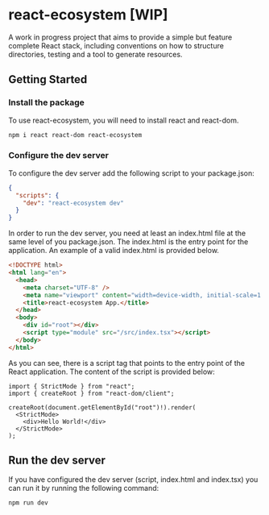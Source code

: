 # react-ecosystem [WIP]

A work in progress project that aims to provide a simple but feature complete
React stack, including conventions on how to structure directories, testing
and a tool to generate resources.

## Getting Started

### Install the package

To use react-ecosystem, you will need to install react and react-dom.

```bash
npm i react react-dom react-ecosystem
```

### Configure the dev server

To configure the dev server add the following script to your package.json:

```json
{
  "scripts": {
    "dev": "react-ecosystem dev"
  }
}
```

In order to run the dev server, you need at least an index.html file at the
same level of you package.json. The index.html is the entry point for the
application. An example of a valid index.html is provided below.

```html
<!DOCTYPE html>
<html lang="en">
  <head>
    <meta charset="UTF-8" />
    <meta name="viewport" content="width=device-width, initial-scale=1.0" />
    <title>react-ecosystem App.</title>
  </head>
  <body>
    <div id="root"></div>
    <script type="module" src="/src/index.tsx"></script>
  </body>
</html>
```

As you can see, there is a script tag that points to the entry point of the
React application. The content of the script is provided below:

```tsx
import { StrictMode } from "react";
import { createRoot } from "react-dom/client";

createRoot(document.getElementById("root")!).render(
  <StrictMode>
    <div>Hello World!</div>
  </StrictMode>
);
```

## Run the dev server

If you have configured the dev server (script, index.html and index.tsx)
you can run it by running the following command:

```bash
npm run dev
```
